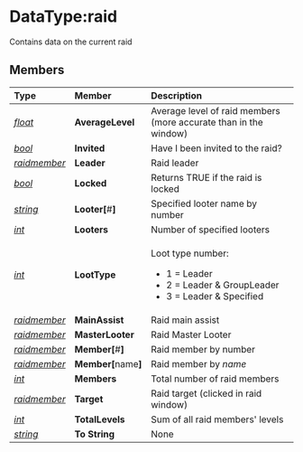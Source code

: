 # DataType:raid

Contains data on the current raid

## Members

<table>
  <thead>
    <tr>
      <th style="text-align:left"><b>Type</b>
      </th>
      <th style="text-align:left"><b>Member</b>
      </th>
      <th style="text-align:left"><b>Description</b>
      </th>
    </tr>
  </thead>
  <tbody>
    <tr>
      <td style="text-align:left"><a href="datatype-float.md"><em>float</em></a>
      </td>
      <td style="text-align:left"><b>AverageLevel</b>
      </td>
      <td style="text-align:left">Average level of raid members (more accurate than in the window)</td>
    </tr>
    <tr>
      <td style="text-align:left"><a href="datatype-bool.md"><em>bool</em></a>
      </td>
      <td style="text-align:left"><b>Invited</b>
      </td>
      <td style="text-align:left">Have I been invited to the raid?</td>
    </tr>
    <tr>
      <td style="text-align:left"><a href="datatype-raidmember.md"><em>raidmember</em></a>
      </td>
      <td style="text-align:left"><b>Leader</b>
      </td>
      <td style="text-align:left">Raid leader</td>
    </tr>
    <tr>
      <td style="text-align:left"><a href="datatype-bool.md"><em>bool</em></a>
      </td>
      <td style="text-align:left"><b>Locked</b>
      </td>
      <td style="text-align:left">Returns TRUE if the raid is locked</td>
    </tr>
    <tr>
      <td style="text-align:left"><a href="datatype-string.md"><em>string</em></a></td>
      <td
      style="text-align:left"><b>Looter[</b>#<b>]</b>
        </td>
        <td style="text-align:left">Specified looter name by number</td>
    </tr>
    <tr>
      <td style="text-align:left"><a href="datatype-int.md"><em>int</em></a>
      </td>
      <td style="text-align:left"><b>Looters</b>
      </td>
      <td style="text-align:left">Number of specified looters</td>
    </tr>
    <tr>
      <td style="text-align:left"><a href="datatype-int.md"><em>int</em></a>
      </td>
      <td style="text-align:left"><b>LootType</b>
      </td>
      <td style="text-align:left">
        <p>Loot type number:</p>
        <ul>
          <li>1 = Leader</li>
          <li>2 = Leader &amp; GroupLeader</li>
          <li>3 = Leader &amp; Specified</li>
        </ul>
      </td>
    </tr>
    <tr>
      <td style="text-align:left"><a href="datatype-raidmember.md"><em>raidmember</em></a>
      </td>
      <td style="text-align:left"><b>MainAssist</b>
      </td>
      <td style="text-align:left">Raid main assist</td>
    </tr>
    <tr>
      <td style="text-align:left"><a href="datatype-raidmember.md"><em>raidmember</em></a>
      </td>
      <td style="text-align:left"><b>MasterLooter</b>
      </td>
      <td style="text-align:left">Raid Master Looter</td>
    </tr>
    <tr>
      <td style="text-align:left"><a href="datatype-raidmember.md"><em>raidmember</em></a>
      </td>
      <td style="text-align:left"><b>Member[</b>#<b>]</b>
      </td>
      <td style="text-align:left">Raid member by number</td>
    </tr>
    <tr>
      <td style="text-align:left"><a href="datatype-raidmember.md"><em>raidmember</em></a>
      </td>
      <td style="text-align:left"><b>Member[</b>name<b>]</b>
      </td>
      <td style="text-align:left">Raid member by <em>name</em>
      </td>
    </tr>
    <tr>
      <td style="text-align:left"><a href="datatype-int.md"><em>int</em></a>
      </td>
      <td style="text-align:left"><b>Members</b>
      </td>
      <td style="text-align:left">Total number of raid members</td>
    </tr>
    <tr>
      <td style="text-align:left"><a href="datatype-raidmember.md"><em>raidmember</em></a>
      </td>
      <td style="text-align:left"><b>Target</b>
      </td>
      <td style="text-align:left">Raid target (clicked in raid window)</td>
    </tr>
    <tr>
      <td style="text-align:left"><a href="datatype-int.md"><em>int</em></a>
      </td>
      <td style="text-align:left"><b>TotalLevels</b>
      </td>
      <td style="text-align:left">Sum of all raid members&apos; levels</td>
    </tr>
    <tr>
      <td style="text-align:left"><a href="datatype-string.md"><em>string</em></a></td>
      <td
      style="text-align:left"><b>To String</b>
        </td>
        <td style="text-align:left">None</td>
    </tr>
  </tbody>
</table>

